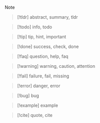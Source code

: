 > [!note] 

> [!tldr]  abstract, summary, tldr

> [!todo] info, todo

> [!tip] tip, hint, important

> [!done] success, check, done

> [!faq] question, help, faq

> [!warning] warning, caution, attention

> [!fail] failure, fail, missing

> [!error] danger, error

> [!bug] bug

> [!example] example

> [!cite] quote, cite



